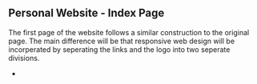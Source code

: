 ## Personal Website - Index Page

The first page of the website follows a similar construction to the original page. The main difference will be that responsive web design will be incorperated by seperating the links and the logo into two seperate divisions.

*